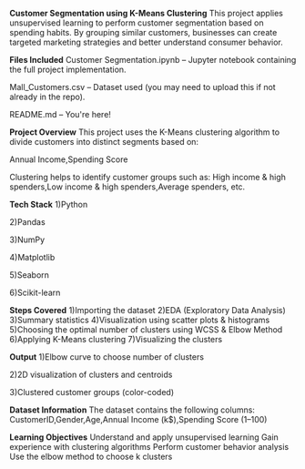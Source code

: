 **Customer Segmentation using K-Means Clustering**
This project applies unsupervised learning to perform customer segmentation based on spending habits. By grouping similar customers, businesses can create targeted marketing strategies and better understand consumer behavior.

**Files Included**
Customer Segmentation.ipynb – Jupyter notebook containing the full project implementation.

Mall_Customers.csv – Dataset used (you may need to upload this if not already in the repo).

README.md – You're here!

**Project Overview**
This project uses the K-Means clustering algorithm to divide customers into distinct segments based on:

Annual Income,Spending Score

Clustering helps to identify customer groups such as:
High income & high spenders,Low income & high spenders,Average spenders, etc.

**Tech Stack**
1)Python

2)Pandas

3)NumPy

4)Matplotlib

5)Seaborn

6)Scikit-learn

**Steps Covered**
1)Importing the dataset
2)EDA (Exploratory Data Analysis)
3)Summary statistics
4)Visualization using scatter plots & histograms
5)Choosing the optimal number of clusters using WCSS & Elbow Method
6)Applying K-Means clustering
7)Visualizing the clusters

**Output**
1)Elbow curve to choose number of clusters

2)2D visualization of clusters and centroids

3)Clustered customer groups (color-coded)

**Dataset Information**
The dataset contains the following columns:
CustomerID,Gender,Age,Annual Income (k$),Spending Score (1–100)

**Learning Objectives**
Understand and apply unsupervised learning
Gain experience with clustering algorithms
Perform customer behavior analysis
Use the elbow method to choose k clusters

